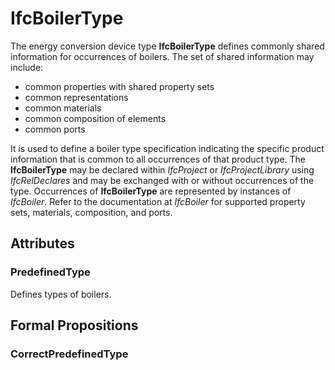 # IfcBoilerType

The energy conversion device type **IfcBoilerType** defines commonly shared information for occurrences of boilers. The set of shared information may include:

* common properties with shared property sets
* common representations
* common materials
* common composition of elements
* common ports

It is used to define a boiler type specification indicating the specific product information that is common to all occurrences of that product type. The **IfcBoilerType** may be declared within _IfcProject_ or _IfcProjectLibrary_ using _IfcRelDeclares_ and may be exchanged with or without occurrences of the type. Occurrences of **IfcBoilerType** are represented by instances of _IfcBoiler_. Refer to the documentation at _IfcBoiler_ for supported property sets, materials, composition, and ports.

## Attributes

### PredefinedType
Defines types of boilers.

## Formal Propositions

### CorrectPredefinedType

